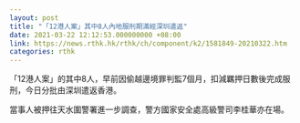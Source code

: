 ```yaml
---
layout: post
title: "「12港人案」其中8人內地服刑期滿經深圳遣返"
date: 2021-03-22 12:12:53.000000000 +08:00
link: https://news.rthk.hk/rthk/ch/component/k2/1581849-20210322.htm
categories: rthk
---
```


「12港人案」的其中8人，早前因偷越邊境罪判監7個月，扣減羈押日數後完成服刑，今日分批由深圳遣返香港。

當事人被押往天水圍警署進一步調查，警方國家安全處高級警司李桂華亦在場。
